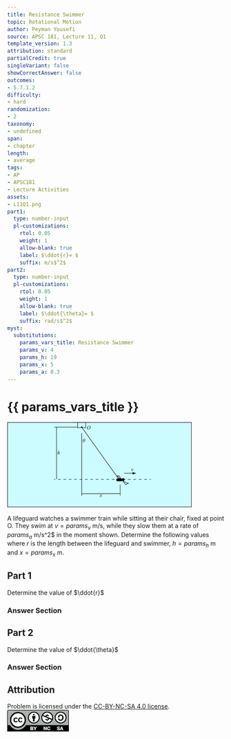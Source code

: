 ```yaml
---
title: Resistance Swimmer
topic: Rotational Motion
author: Peyman Yousefi
source: APSC 181, Lecture 11, Q1
template_version: 1.3
attribution: standard
partialCredit: true
singleVariant: false
showCorrectAnswer: false
outcomes:
- 5.7.1.2
difficulty:
- hard
randomization:
- 2
taxonomy:
- undefined
span:
- chapter
length:
- average
tags:
- AP
- APSC181
- Lecture Activities
assets:
- L11Q1.png
part1:
  type: number-input
  pl-customizations:
    rtol: 0.05
    weight: 1
    allow-blank: true
    label: $\ddot{r}= $
    suffix: m/s$^2$
part2:
  type: number-input
  pl-customizations:
    rtol: 0.05
    weight: 1
    allow-blank: true
    label: $\ddot{\theta}= $
    suffix: rad/s$^2$
myst:
  substitutions:
    params_vars_title: Resistance Swimmer
    params_v: 4
    params_h: 19
    params_x: 5
    params_a: 0.3
---
```

# {{ params_vars_title }}
<img src="L11Q1.png" width=85%>

A lifeguard watches a swimmer train while sitting at their chair, fixed at point O.
They swim at $v = {{params_v}}$ m/s, while they slow them at a rate of ${{params_a}}$ m/s^2$ in the moment shown.
Determine the following values where $r$ is the length between the lifeguard and swimmer, $h = {{params_h}}$ m and $x = {{params_x}}$ m.

## Part 1

Determine the value of $\ddot{r}$

### Answer Section

## Part 2

Determine the value of $\ddot{\theta}$

### Answer Section

## Attribution

Problem is licensed under the [CC-BY-NC-SA 4.0 license](https://creativecommons.org/licenses/by-nc-sa/4.0/).<br> ![The Creative Commons 4.0 license requiring attribution-BY, non-commercial-NC, and share-alike-SA license.](https://raw.githubusercontent.com/firasm/bits/master/by-nc-sa.png)